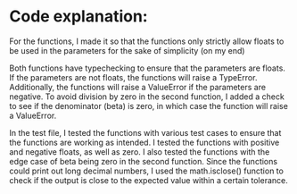 # Code explanation:

For the functions, I made it so that the functions only strictly allow floats to be used in the parameters for the sake of simplicity (on my end)

Both functions have typechecking to ensure that the parameters are floats. If the parameters are not floats, the functions will raise a TypeError. Additionally, the functions will raise a ValueError if the parameters are negative. To avoid division by zero in the second function, I added a check to see if the denominator (beta) is zero, in which case the function will raise a ValueError.

In the test file, I tested the functions with various test cases to ensure that the functions are working as intended. I tested the functions with positive and negative floats, as well as zero. I also tested the functions with the edge case of beta being zero in the second function. Since the functions could print out long decimal numbers, I used the math.isclose() function to check if the output is close to the expected value within a certain tolerance.